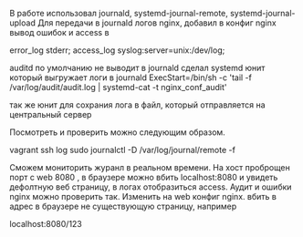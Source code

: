 В работе использовал journald, systemd-journal-remote, systemd-journal-upload Для передачи в journald логов nginx, добавил в конфиг nginx вывод ошибок и access в

error_log  stderr;
access_log syslog:server=unix:/dev/log;

auditd по умолчанию не выводит в journald сделал systemd юнит который выгружает логи в journald
ExecStart=/bin/sh -c 'tail -f /var/log/audit/audit.log  | systemd-cat -t nginx_conf_audit'

так же юнит для сохрания лога в файл, который отправляется на центральный сервер

Посмотреть и проверить можно следующим образом.

vagrant ssh log
sudo journalctl -D /var/log/journal/remote -f

Сможем мониторить журанл в реальном времени. На хост проброщен порт с web 8080 , в браузере можно вбить localhost:8080 и увидеть дефолтную веб страницу, в логах отобразиться access. Аудит и ошибки nginx можно проверить так. Изменить на web конфиг nginx. вбить в адрес в браузере не существующую страницу, например

localhost:8080/123



